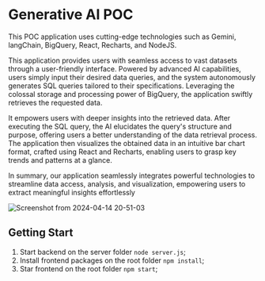 # Generative AI POC

This POC application uses cutting-edge technologies such as Gemini, langChain, BigQuery, React, Recharts, and NodeJS.

This application provides users with seamless access to vast datasets through a user-friendly interface. Powered by advanced AI capabilities, users simply input their desired data queries, and the system autonomously generates SQL queries tailored to their specifications. Leveraging the colossal storage and processing power of BigQuery, the application swiftly retrieves the requested data.

It empowers users with deeper insights into the retrieved data. After executing the SQL query, the AI elucidates the query's structure and purpose, offering users a better understanding of the data retrieval process. The application then visualizes the obtained data in an intuitive bar chart format, crafted using React and Recharts, enabling users to grasp key trends and patterns at a glance.

In summary, our application seamlessly integrates powerful technologies to streamline data access, analysis, and visualization, empowering users to extract meaningful insights effortlessly

![Screenshot from 2024-04-14 20-51-03](https://github.com/interaminense/generative-ai-poc/assets/12699849/ab8c03a1-62b3-489d-bf50-a248d0771e17)

## Getting Start

1. Start backend on the server folder `node server.js`;
2. Install frontend packages on the root folder `npm install`;
3. Star frontend on the root folder `npm start`;
